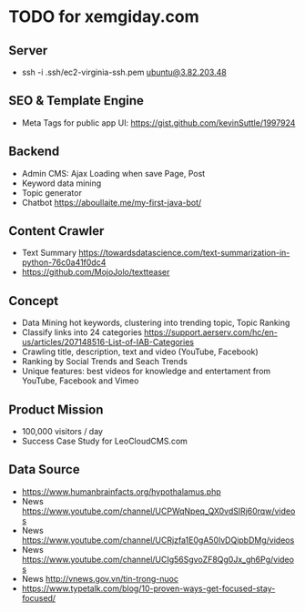 # TODO for xemgiday.com

## Server
* ssh -i .ssh/ec2-virginia-ssh.pem  ubuntu@3.82.203.48

## SEO & Template Engine
* Meta Tags for public app UI: https://gist.github.com/kevinSuttle/1997924

## Backend
* Admin CMS: Ajax Loading when save Page, Post
* Keyword data mining 
* Topic generator
* Chatbot https://aboullaite.me/my-first-java-bot/

## Content Crawler
* Text Summary https://towardsdatascience.com/text-summarization-in-python-76c0a41f0dc4
* https://github.com/MojoJolo/textteaser
 
## Concept  
* Data Mining hot keywords, clustering into trending topic, Topic Ranking
* Classify links into 24 categories https://support.aerserv.com/hc/en-us/articles/207148516-List-of-IAB-Categories
* Crawling title, description, text and video (YouTube, Facebook)
* Ranking by Social Trends and Seach Trends 
* Unique features: best videos for knowledge and entertament from YouTube, Facebook and Vimeo

## Product Mission
* 100,000 visitors / day
* Success Case Study for LeoCloudCMS.com 

## Data Source
* https://www.humanbrainfacts.org/hypothalamus.php
* News https://www.youtube.com/channel/UCPWqNpeq_QX0vdSlRj60rqw/videos
* News https://www.youtube.com/channel/UCRjzfa1E0gA50lvDQipbDMg/videos
* News https://www.youtube.com/channel/UCIg56SgvoZF8Qg0Jx_gh6Pg/videos
* News http://vnews.gov.vn/tin-trong-nuoc
* https://www.typetalk.com/blog/10-proven-ways-get-focused-stay-focused/